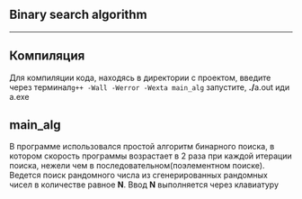 ## Binary search algorithm
<hr>

## Компиляция

Для компиляции кода, находясь в директории с проектом, введите через терминал<code>g++ -Wall -Werror -Wexta main_alg</code> запустите, <b>./</b>a.out иди a.exe

## main_alg

В программе использовался простой алгоритм бинарного поиска, в котором скорость программы возрастает в 2 раза при каждой итерации поиска, нежели чем в последовательном(поэлементном поиске). Ведется поиск рандомного числа из сгенерированных рандомных чисел в количестве равное <b>N</b>. Ввод <b>N</b> выполняется через клавиатуру

